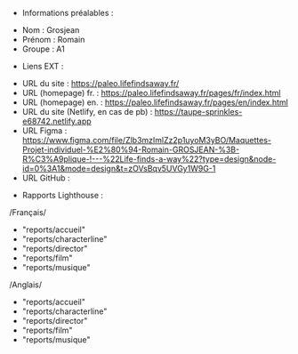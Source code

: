 * Informations préalables :

- Nom : Grosjean
- Prénom : Romain
- Groupe : A1


* Liens EXT :

- URL du site : https://paleo.lifefindsaway.fr/
- URL (homepage) fr. : https://paleo.lifefindsaway.fr/pages/fr/index.html
- URL (homepage) en. : https://paleo.lifefindsaway.fr/pages/en/index.html
- URL du site (Netlify, en cas de pb) : https://taupe-sprinkles-e68742.netlify.app
- URL Figma : https://www.figma.com/file/Zlb3mzImlZz2p1uyoM3yBO/Maquettes-Projet-individuel-%E2%80%94-Romain-GROSJEAN-%3B-R%C3%A9plique-!---%22Life-finds-a-way%22?type=design&node-id=0%3A1&mode=design&t=zOVsBqv5UVGy1W9G-1
- URL GitHub :


* Rapports Lighthouse :

/Français/
- "reports/accueil"
- "reports/characterline"
- "reports/director"
- "reports/film"
- "reports/musique"

/Anglais/
- "reports/accueil"
- "reports/characterline"
- "reports/director"
- "reports/film"
- "reports/musique"